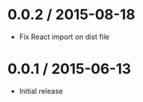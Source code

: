 0.0.2 / 2015-08-18
==================

* Fix React import on dist file


0.0.1 / 2015-06-13
==================

* Initial release
